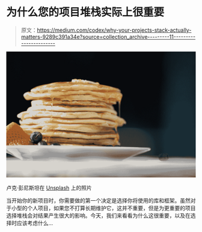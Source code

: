 # 为什么您的项目堆栈实际上很重要

> 原文：<https://medium.com/codex/why-your-projects-stack-actually-matters-9289c391a34e?source=collection_archive---------11----------------------->

![](img/be2bcb24da67d5b27317cf7175486f87.png)

卢克·彭尼斯坦在 [Unsplash](https://unsplash.com?utm_source=medium&utm_medium=referral) 上的照片

当开始你的新项目时，你需要做的第一个决定是选择你将使用的库和框架。虽然对于小型的个人项目，如果您不打算长期维护它，这并不重要，但是为更重要的项目选择堆栈会对结果产生很大的影响。今天，我们来看看为什么这很重要，以及在选择时应该考虑什么…